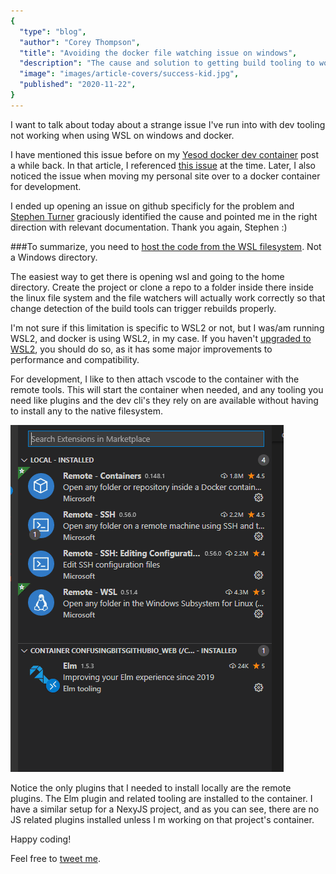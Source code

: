 ```yaml
---
{
  "type": "blog",
  "author": "Corey Thompson",
  "title": "Avoiding the docker file watching issue on windows",
  "description": "The cause and solution to getting build tooling to work on save again with docker.",
  "image": "images/article-covers/success-kid.jpg",
  "published": "2020-11-22",
}
---
```


I want to talk about today about a strange issue I've run into with dev tooling not working when using WSL on windows and docker.

I have mentioned this issue before on my [Yesod docker dev container](/blog/yesod-docker-dev-container) post a while back. In that article, I referenced [this issue](https://github.com/docker/for-win/issues/5530) at the time. Later, I also noticed the issue when moving my personal site over to a docker container for development.

I ended up opening an issue on github specificly for the problem and [Stephen Turner](https://github.com/docker/for-win/issues/8276#issuecomment-688709919) graciously identified the cause and pointed me in the right direction with relevant documentation. Thank you again, Stephen :)

###To summarize, you need to [host the code from the WSL filesystem](https://docs.docker.com/docker-for-windows/wsl/). Not a Windows directory.

The easiest way to get there is opening wsl and going to the home directory. Create the project or clone a repo to a folder inside there inside the linux file system and the file watchers will actually work correctly so that change detection of the build tools can trigger rebuilds properly.

I'm not sure if this limitation is specific to WSL2 or not, but I was/am running WSL2, and docker is using WSL2, in my case. If you haven't [upgraded to WSL2](https://docs.microsoft.com/en-us/windows/wsl/compare-versions), you should do so, as it has some major improvements to performance and compatibility.

For development, I like to then attach vscode to the container with the remote tools. This will start the container when needed, and any tooling you need like plugins and the dev cli's they rely on are available without having to install any to the native filesystem.

![Remote plugins only](/images/only-remote-plugins.png)

Notice the only plugins that I needed to install locally are the remote plugins. The Elm plugin and related tooling are installed to the container. I have a similar setup for a NexyJS project, and as you can see, there are no JS related plugins installed unless I
m working on that project's container.

Happy coding!

Feel free to [tweet me](https://twitter.com/confusingbits).